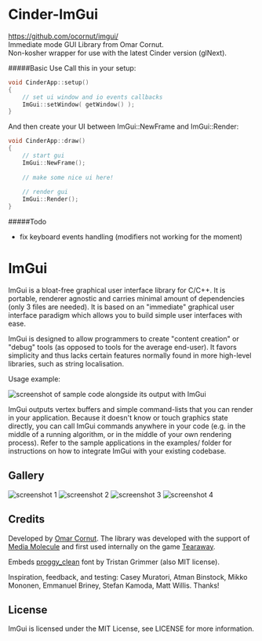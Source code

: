 Cinder-ImGui
===================
https://github.com/ocornut/imgui/   
Immediate mode GUI Library from Omar Cornut.   
Non-kosher wrapper for use with the latest Cinder version (glNext).

#####Basic Use
Call this in your setup:
```c++
void CinderApp::setup()
{
    // set ui window and io events callbacks
    ImGui::setWindow( getWindow() );
}
```

And then create your UI between ImGui::NewFrame and ImGui::Render:
```c++
void CinderApp::draw()
{
    // start gui
    ImGui::NewFrame();
    
    // make some nice ui here!
    
    // render gui
    ImGui::Render();
}
```

#####Todo
* fix keyboard events handling (modifiers not working for the moment)



ImGui
=====

ImGui is a bloat-free graphical user interface library for C/C++. It is portable, renderer agnostic and carries minimal amount of dependencies (only 3 files are needed). It is based on an "immediate" graphical user interface paradigm which allows you to build simple user interfaces with ease.

ImGui is designed to allow programmers to create "content creation" or "debug" tools (as opposed to tools for the average end-user). It favors simplicity and thus lacks certain features normally found in more high-level libraries, such as string localisation.

Usage example:

![screenshot of sample code alongside its output with ImGui](https://raw.githubusercontent.com/ocornut/imgui/master/web/code_sample_01.png?raw=true)

ImGui outputs vertex buffers and simple command-lists that you can render in your application. Because it doesn't know or touch graphics state directly, you can call ImGui commands anywhere in your code (e.g. in the middle of a running algorithm, or in the middle of your own rendering process). Refer to the sample applications in the examples/ folder for instructions on how to integrate ImGui with your existing codebase. 


Gallery
-------

![screenshot 1](https://raw.githubusercontent.com/ocornut/imgui/master/web/test_window_01.png?raw=true)
![screenshot 2](https://raw.githubusercontent.com/ocornut/imgui/master/web/test_window_02.png?raw=true)
![screenshot 3](https://raw.githubusercontent.com/ocornut/imgui/master/web/test_window_03.png?raw=true)
![screenshot 4](https://raw.githubusercontent.com/ocornut/imgui/master/web/test_window_04.png?raw=true)

Credits
-------

Developed by [Omar Cornut](http://www.miracleworld.net). The library was developed with the support of [Media Molecule](http://www.mediamolecule.com) and first used internally on the game [Tearaway](http://tearaway.mediamolecule.com). 

Embeds [proggy_clean](http://www.proggyfonts.net/) font by Tristan Grimmer (also MIT license).

Inspiration, feedback, and testing: Casey Muratori, Atman Binstock, Mikko Mononen, Emmanuel Briney, Stefan Kamoda, Matt Willis. Thanks!

License
-------

ImGui is licensed under the MIT License, see LICENSE for more information.

